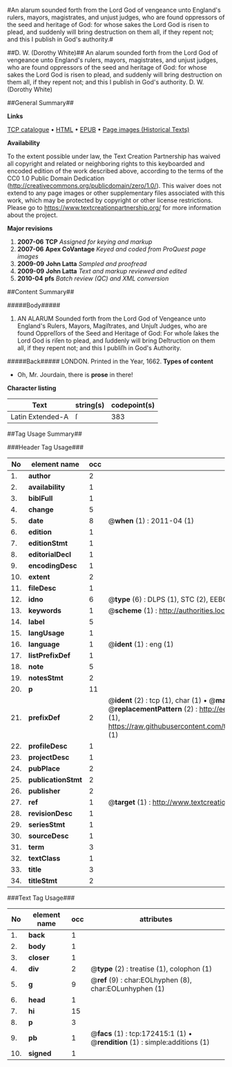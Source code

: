 #An alarum sounded forth from the Lord God of vengeance unto England's rulers, mayors, magistrates, and unjust judges, who are found oppressors of the seed and heritage of God: for whose sakes the Lord God is risen to plead, and suddenly will bring destruction on them all, if they repent not; and this I publish in God's authority.#

##D. W. (Dorothy White)##
An alarum sounded forth from the Lord God of vengeance unto England's rulers, mayors, magistrates, and unjust judges, who are found oppressors of the seed and heritage of God: for whose sakes the Lord God is risen to plead, and suddenly will bring destruction on them all, if they repent not; and this I publish in God's authority.
D. W. (Dorothy White)

##General Summary##

**Links**

[TCP catalogue](http://www.ota.ox.ac.uk/tcp/)  • 
[HTML](http://tei.it.ox.ac.uk/tcp/Texts-HTML/free/A96/A96336.html)  • 
[EPUB](http://tei.it.ox.ac.uk/tcp/Texts-EPUB/free/A96/A96336.epub) • 
[Page images (Historical Texts)](https://historicaltexts.jisc.ac.uk/eebo-45578501e)

**Availability**

To the extent possible under law, the Text Creation Partnership has waived all copyright and related or neighboring rights to this keyboarded and encoded edition of the work described above, according to the terms of the CC0 1.0 Public Domain Dedication (http://creativecommons.org/publicdomain/zero/1.0/). This waiver does not extend to any page images or other supplementary files associated with this work, which may be protected by copyright or other license restrictions. Please go to https://www.textcreationpartnership.org/ for more information about the project.

**Major revisions**

1. __2007-06__ __TCP__ *Assigned for keying and markup*
1. __2007-06__ __Apex CoVantage__ *Keyed and coded from ProQuest page images*
1. __2009-09__ __John Latta__ *Sampled and proofread*
1. __2009-09__ __John Latta__ *Text and markup reviewed and edited*
1. __2010-04__ __pfs__ *Batch review (QC) and XML conversion*

##Content Summary##

#####Body#####

1. AN ALARUM Sounded forth from the Lord God of Vengeance unto England's Rulers, Mayors, Magiſtrates, and Unjuſt Judges, who are found Oppreſſors of the Seed and Heritage of God: For whoſe ſakes the Lord God is riſen to plead, and ſuddenly will bring Deſtruction on them all, if they repent not; and this I publiſh in God's Authority.

#####Back#####
LONDON. Printed in the Year, 1662.
**Types of content**

  * Oh, Mr. Jourdain, there is **prose** in there!

**Character listing**


|Text|string(s)|codepoint(s)|
|---|---|---|
|Latin Extended-A|ſ|383|

##Tag Usage Summary##

###Header Tag Usage###

|No|element name|occ|attributes|
|---|---|---|---|
|1.|__author__|2||
|2.|__availability__|1||
|3.|__biblFull__|1||
|4.|__change__|5||
|5.|__date__|8| @__when__ (1) : 2011-04 (1)|
|6.|__edition__|1||
|7.|__editionStmt__|1||
|8.|__editorialDecl__|1||
|9.|__encodingDesc__|1||
|10.|__extent__|2||
|11.|__fileDesc__|1||
|12.|__idno__|6| @__type__ (6) : DLPS (1), STC (2), EEBO-CITATION (1), OCLC (1), VID (1)|
|13.|__keywords__|1| @__scheme__ (1) : http://authorities.loc.gov/ (1)|
|14.|__label__|5||
|15.|__langUsage__|1||
|16.|__language__|1| @__ident__ (1) : eng (1)|
|17.|__listPrefixDef__|1||
|18.|__note__|5||
|19.|__notesStmt__|2||
|20.|__p__|11||
|21.|__prefixDef__|2| @__ident__ (2) : tcp (1), char (1)  •  @__matchPattern__ (2) : ([0-9\-]+):([0-9IVX]+) (1), (.+) (1)  •  @__replacementPattern__ (2) : http://eebo.chadwyck.com/downloadtiff?vid=$1&page=$2 (1), https://raw.githubusercontent.com/textcreationpartnership/Texts/master/tcpchars.xml#$1 (1)|
|22.|__profileDesc__|1||
|23.|__projectDesc__|1||
|24.|__pubPlace__|2||
|25.|__publicationStmt__|2||
|26.|__publisher__|2||
|27.|__ref__|1| @__target__ (1) : http://www.textcreationpartnership.org/docs/. (1)|
|28.|__revisionDesc__|1||
|29.|__seriesStmt__|1||
|30.|__sourceDesc__|1||
|31.|__term__|3||
|32.|__textClass__|1||
|33.|__title__|3||
|34.|__titleStmt__|2||


###Text Tag Usage###

|No|element name|occ|attributes|
|---|---|---|---|
|1.|__back__|1||
|2.|__body__|1||
|3.|__closer__|1||
|4.|__div__|2| @__type__ (2) : treatise (1), colophon (1)|
|5.|__g__|9| @__ref__ (9) : char:EOLhyphen (8), char:EOLunhyphen (1)|
|6.|__head__|1||
|7.|__hi__|15||
|8.|__p__|3||
|9.|__pb__|1| @__facs__ (1) : tcp:172415:1 (1)  •  @__rendition__ (1) : simple:additions (1)|
|10.|__signed__|1||
